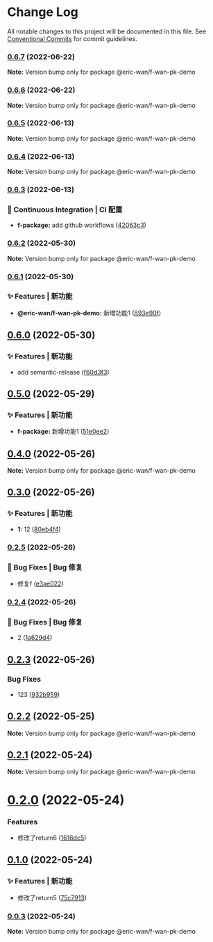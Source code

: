 # Change Log

All notable changes to this project will be documented in this file.
See [Conventional Commits](https://conventionalcommits.org) for commit guidelines.

### [0.6.7](https://github.com/GOGOGOSIR/lerna-demo/compare/v0.6.6...v0.6.7) (2022-06-22)

**Note:** Version bump only for package @eric-wan/f-wan-pk-demo





### [0.6.6](https://github.com/GOGOGOSIR/lerna-demo/compare/v0.6.5...v0.6.6) (2022-06-22)

**Note:** Version bump only for package @eric-wan/f-wan-pk-demo





### [0.6.5](https://github.com/GOGOGOSIR/lerna-demo/compare/v0.6.4...v0.6.5) (2022-06-13)

**Note:** Version bump only for package @eric-wan/f-wan-pk-demo





### [0.6.4](https://github.com/GOGOGOSIR/lerna-demo/compare/v0.6.3...v0.6.4) (2022-06-13)

**Note:** Version bump only for package @eric-wan/f-wan-pk-demo





### [0.6.3](https://github.com/GOGOGOSIR/lerna-demo/compare/v0.6.2...v0.6.3) (2022-06-13)


### 👷 Continuous Integration | CI 配置

* **f-package:** add github workflows ([42063c3](https://github.com/GOGOGOSIR/lerna-demo/commit/42063c36029df91e20c5c810301530465e66a45e))



### [0.6.2](https://github.com/GOGOGOSIR/lerna-demo/compare/v0.6.1...v0.6.2) (2022-05-30)

**Note:** Version bump only for package @eric-wan/f-wan-pk-demo





### [0.6.1](https://github.com/GOGOGOSIR/lerna-demo/compare/v0.6.0...v0.6.1) (2022-05-30)


### ✨ Features | 新功能

* **@eric-wan/f-wan-pk-demo:** 新增功能1 ([893e90f](https://github.com/GOGOGOSIR/lerna-demo/commit/893e90f5c052548ace06b9e9213f3bb4bb8979ba))



## [0.6.0](https://github.com/GOGOGOSIR/lerna-demo/compare/v0.5.0...v0.6.0) (2022-05-30)


### ✨ Features | 新功能

* add semantic-release ([f60d3f3](https://github.com/GOGOGOSIR/lerna-demo/commit/f60d3f3d325a41fe0690d1fd139be1cc81b78375))



## [0.5.0](https://github.com/GOGOGOSIR/lerna-demo/compare/v0.4.0...v0.5.0) (2022-05-29)


### ✨ Features | 新功能

* **f-package:** 新增功能1 ([51e0ee2](https://github.com/GOGOGOSIR/lerna-demo/commit/51e0ee26882d38fc8e25649212163314f5a7d6fb))



## [0.4.0](https://github.com/GOGOGOSIR/lerna-demo/compare/v0.3.0...v0.4.0) (2022-05-26)

**Note:** Version bump only for package @eric-wan/f-wan-pk-demo





## [0.3.0](https://github.com/GOGOGOSIR/lerna-demo/compare/v0.2.5...v0.3.0) (2022-05-26)


### ✨ Features | 新功能

* **1:** 12 ([80eb4f4](https://github.com/GOGOGOSIR/lerna-demo/commit/80eb4f41140a15f35f61759cbf79653a258ba9e7))



### [0.2.5](https://github.com/GOGOGOSIR/lerna-demo/compare/v0.2.4...v0.2.5) (2022-05-26)


### 🐛 Bug Fixes | Bug 修复

* 修复f ([e3ae022](https://github.com/GOGOGOSIR/lerna-demo/commit/e3ae0229ca3c8c74e8e2182dc12b727015da790f))



### [0.2.4](https://github.com/GOGOGOSIR/lerna-demo/compare/v0.2.3...v0.2.4) (2022-05-26)


### 🐛 Bug Fixes | Bug 修复

* 2 ([1a629d4](https://github.com/GOGOGOSIR/lerna-demo/commit/1a629d4f08e3ba609e218af19c5ec082d9c06cb9))



## [0.2.3](https://github.com/GOGOGOSIR/lerna-demo/compare/v0.2.2...v0.2.3) (2022-05-26)


### Bug Fixes

* 123 ([932b959](https://github.com/GOGOGOSIR/lerna-demo/commit/932b959996daa290216cc655d02fbc2ba20f4441))





## [0.2.2](https://github.com/GOGOGOSIR/lerna-demo/compare/v0.2.1...v0.2.2) (2022-05-25)

**Note:** Version bump only for package @eric-wan/f-wan-pk-demo





## [0.2.1](https://github.com/GOGOGOSIR/lerna-demo/compare/v0.2.0...v0.2.1) (2022-05-24)

**Note:** Version bump only for package @eric-wan/f-wan-pk-demo





# [0.2.0](https://github.com/GOGOGOSIR/lerna-demo/compare/v0.1.0...v0.2.0) (2022-05-24)


### Features

* 修改了return6 ([1616dc5](https://github.com/GOGOGOSIR/lerna-demo/commit/1616dc569802e06431fad3688b4f99cc46f2c6a8))





## [0.1.0](https://github.com/GOGOGOSIR/lerna-demo/compare/v0.0.3...v0.1.0) (2022-05-24)


### ✨ Features | 新功能

* 修改了return5 ([75c7913](https://github.com/GOGOGOSIR/lerna-demo/commit/75c791320f7216c12bef61cea0d36e2eae35a920))



### [0.0.3](https://github.com/GOGOGOSIR/lerna-demo/compare/v0.0.2...v0.0.3) (2022-05-24)

**Note:** Version bump only for package @eric-wan/f-wan-pk-demo
